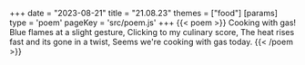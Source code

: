 +++
date = "2023-08-21"
title = "21.08.23"
themes = ["food"]
[params]
  type = 'poem'
  pageKey = 'src/poem.js'
+++
{{< poem >}}
Cooking with gas!
Blue flames at a slight gesture,
Clicking to my culinary score,
The heat rises fast and its gone in a twist,
Seems we're cooking with gas today.
{{< /poem >}}